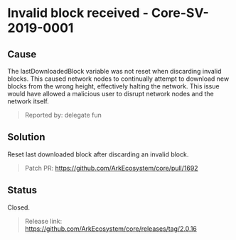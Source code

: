 # Invalid block received - Core-SV-2019-0001

## Cause
The lastDownloadedBlock variable was not reset when discarding invalid blocks. This caused network nodes to continually attempt to download new blocks from the wrong height, effectively halting the network. This issue would have allowed a malicious user to disrupt network nodes and the network itself.

>Reported by: delegate fun

## Solution
Reset last downloaded block after discarding an invalid block.

> Patch PR: https://github.com/ArkEcosystem/core/pull/1692

## Status
Closed.
> Release link: https://github.com/ArkEcosystem/core/releases/tag/2.0.16


